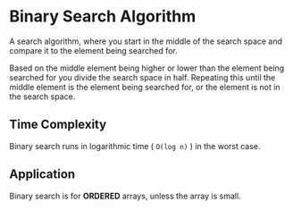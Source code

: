 Binary Search Algorithm
===

A search algorithm, where you start in the middle of the search space and compare it to the element being searched for. 

Based on the middle element being higher or lower than the element being searched for you divide the search space in half. Repeating this until the middle element is the element being searched for, or the element is not in the search space.

Time Complexity
---
Binary search runs in logarithmic time ( `O(log n)` ) in the worst case.

Application
---
Binary search is for **ORDERED** arrays, unless the array is small.
